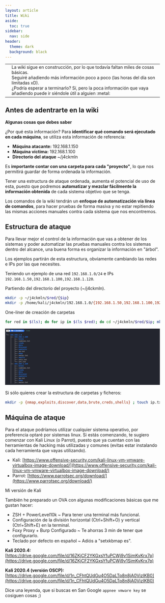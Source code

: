 ```yaml
---
layout: article
title: Wiki
aside:
  toc: true
sidebar:
  nav: side
header:
  theme: dark
  background: black
---
```


<table class="table-full">
<tr>
<td class="td-red"><b></b></td>
<td class="table-full td-light-red space-top-botton">La wiki sigue en construcción, por lo que todavía faltan miles de cosas básicas.<br>Seguiré añadiendo más información poco a poco (las horas del día son limitadas xD).<br>¿Podría esperar a terminarlo? Sí, pero la poca información que vaya añadiendo puede ir siéndole útil a alguien :metal:</td>
</tr>
</table>

<h2>Antes de adentrarte en la wiki</h2>

**Algunas cosas que debes saber**

¿Por qué esta información? Para **identificar qué comando será ejecutado en cada máquina**, se utiliza esta información de referencia: 

* **Máquina atacante:** 192.168.1.150
* **Máquina víctima:** 192.168.1.100
* **Directorio del ataque** ~/j4ckmln

Es **importante contar con una carpeta para cada "proyecto"**, lo que nos permitirá guardar de forma ordenada la información.

Tener una estructura de ataque ordenada, aumenta el potencial de uso de esta, puesto que podremos **automatizar y mezclar fácilmente la información obtenida** de cada sistema objetivo que se tenga.

Los comandos de la wiki tendrán un **enfoque de automatización vía línea de comandos**, para hacer pruebas de forma masiva y no estar repitiendo las mismas acciones manuales contra cada sistema que nos encontremos.

<h2>Estructura de ataque</h2>

Para llevar mejor el control de la información que vas a obtener de los sistemas y poder automatizar las pruebas manuales contra los sistemas dentro del alcance, una buena forma es organizar la información en "árbol".

Los ejemplos partirán de esta estructura, obviamente cambiando las redes e IPs por las que necesites.

Teniendo un ejemplo de una red `192.168.1.0/24` e IPs `192.168.1.50,192.168.1.100,192.168.1.120`.

Partiendo del directorio del proyecto (~/j4ckmln).

~~~bash
mkdir -p ~/j4ckmln/$red/{$ip}
mkdir -p /home/kali/j4ckmln/192.168.1.0/{192.168.1.50,192.168.1.100,192.168.1.120} # Ejemplo de carpeta de información de las pruebas para cada host
~~~

One-liner de creación de carpetas
~~~bash
for red in $(ls); do for ip in $(ls $red); do cd ~/j4ckmln/$red/$ip; mkdir -p {nmap,exploits,discover,data,brute,creds,shells} ; touch ip.txt notes.txt url.txt cookies.txt ; pwd | awk -F'/' '{print $NF}' >> ip.txt ; pwd | awk -F'/' '{print "http://"$NF}' > urls.txt ; pwd | awk -F'/' '{print "https://"$NF}' >> urls.txt ; cd ~/j4ckmln ; done; done
~~~

<img src="/resources/output-images/work-folder.png"/>

Si sólo quieres crear la estructura de carpetas y ficheros:
~~~bash
mkdir -p {nmap,exploits,discover,data,brute,creds,shells} ; touch ip.txt notes.txt url.txt cookies.txt
~~~

<h2>Máquina de ataque</h2>

Para el ataque podríamos utilizar cualquier sistema operativo, por preferencia optaré por sistemas linux. Si estás comenzando, te sugiero comenzar con Kali Linux (o Parrot), puesto que ya cuentan con las herramientas de hacking más utilizadas y comunes (evitas estar instalando cada herramienta que vayas utilizando).

* Kali: [https://www.offensive-security.com/kali-linux-vm-vmware-virtualbox-image-download/](https://www.offensive-security.com/kali-linux-vm-vmware-virtualbox-image-download/)
* Parrot: [https://www.parrotsec.org/download/](https://www.parrotsec.org/download/)

<div class="grid" id="j4ckmln-machines">
  <div class="cell cell--20 cell--lg-20 content" id="custom-table-header">Mi versión de Kali</div>
</div>

También he preparado un OVA con algunas modificaciones básicas que me gustan hacer:
* ZSH + PowerLevel10k ~ Para tener una terminal más funcional.
* Configuración de la división horizontal (Ctrl+Shift+O) y vertical (Ctrl+Shift+E) en la terminal.
* Foxy Proxy + Burp Configurado ~ Te ahorras 3 min de tener que configurarlo.
* Teclado por defecto en español ~ Adiós a "setxkbmap es".

**Kali 2020.4:** [https://drive.google.com/file/d/16ZKjCF2YKGxsYfuPCWj9v1SimKvKrx7p](https://drive.google.com/file/d/16ZKjCF2YKGxsYfuPCWj9v1SimKvKrx7p)

**Kali 2020.4 (versión OSCP):** [https://drive.google.com/file/d/1n_CFhtQUdGu4O5DaLTp8n8jA0VizIKB0](https://drive.google.com/file/d/1n_CFhtQUdGu4O5DaLTp8n8jA0VizIKB0)

Dice una leyenda, que si buscas en San Google `appnee vmware key` se cosiguen cosas ;)